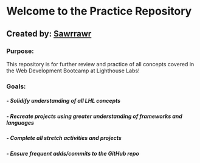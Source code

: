 # Welcome to the Practice Repository
## Created by: [Sawrrawr](https://www.github.com/sawrrawr)

### Purpose:
This repository is for further review and practice of all concepts covered in the Web Development Bootcamp at Lighthouse Labs!

### Goals:
##### - Solidify understanding of all LHL concepts
##### - Recreate projects using greater understanding of frameworks and languages
##### - Complete all stretch activities and projects
##### - Ensure frequent adds/commits to the GitHub repo